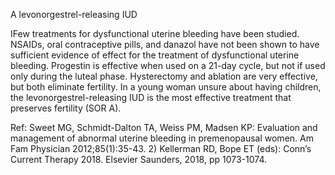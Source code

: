 A levonorgestrel-releasing IUD

IFew treatments for dysfunctional uterine bleeding have been studied. NSAIDs, oral contraceptive pills, and danazol have not been shown to have sufficient evidence of effect for the treatment of dysfunctional uterine bleeding. Progestin is effective when used on a 21-day cycle, but not if used only during the luteal phase. Hysterectomy and ablation are very effective, but both eliminate fertility. In a young woman unsure about having children, the levonorgestrel-releasing IUD is the most effective treatment that preserves fertility (SOR A).

Ref: Sweet MG, Schmidt-Dalton TA, Weiss PM, Madsen KP: Evaluation and management of abnormal uterine bleeding in premenopausal women. Am Fam Physician 2012;85(1):35-43.  2) Kellerman RD, Bope ET (eds): Conn’s Current Therapy 2018. Elsevier Saunders, 2018, pp 1073-1074.